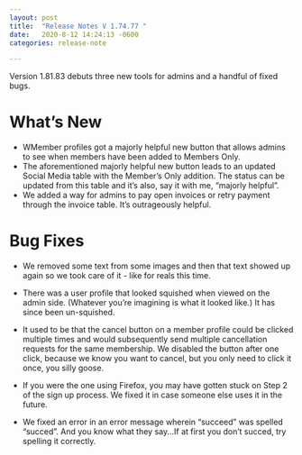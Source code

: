 ```yaml
---
layout: post
title:  "Release Notes V 1.74.77 "
date:   2020-8-12 14:24:13 -0600
categories: release-note

---
```

Version 1.81.83  debuts three new tools for admins and a handful of fixed bugs. 


# What’s New
- WMember profiles got a majorly helpful new button that allows admins to see when members have been added to Members Only.
- The aforementioned majorly helpful new button leads to an updated Social Media table with the Member’s Only addition. The status can be updated from this table and it’s also, say it with me, “majorly helpful”. 
- We added a way for admins to pay open invoices or retry payment through the invoice table. It’s outrageously helpful.



# Bug Fixes
- We removed some text from some images and then that text showed up again so we took care of it - like for reals this time. 

- There was a user profile that looked squished when viewed on the admin side. (Whatever you’re imagining is what it looked like.) It has since been un-squished. 

- It used to be that the cancel button on a member profile could be clicked multiple times and would subsequently send multiple cancellation requests for the same membership. We disabled the button after one click, because we know you want to cancel, but you only need to click it once, you silly goose.

- If you were the one using Firefox, you may have gotten stuck on Step 2 of the sign up process. We fixed it in case someone else uses it in the future. 

- We fixed an error in an error message wherein “succeed” was spelled “succed”. And you know what they say...If at first you don’t succed, try spelling it correctly. 
 
